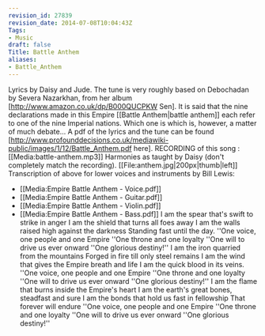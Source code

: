 ```yaml
---
revision_id: 27839
revision_date: 2014-07-08T10:04:43Z
Tags:
- Music
draft: false
Title: Battle Anthem
aliases:
- Battle_Anthem
---
```

Lyrics by Daisy and Jude. The tune is very roughly based on Debochadan by Severa Nazarkhan, from her album [http://www.amazon.co.uk/dp/B000QUCPKW Sen].
It is said that the nine declarations made in this Empire [[Battle Anthem|battle anthem]] each refer to one of the nine Imperial nations. Which one is which is, however, a matter of much debate...
A pdf of the lyrics and the tune can be found [http://www.profounddecisions.co.uk/mediawiki-public/images/1/12/Battle_Anthem.pdf here].
RECORDING of this song : [[Media:battle-anthem.mp3]]
Harmonies as taught by Daisy (don't completely match the recording).
[[File:anthem.jpg|200px|thumb|left]]
Transcription of above for lower voices and instruments by Bill Lewis:
* [[Media:Empire Battle Anthem - Voice.pdf‎]]
* [[Media:Empire Battle Anthem - Guitar.pdf‎]]
* [[Media:Empire Battle Anthem - Violin.pdf‎]]
* [[Media:Empire Battle Anthem - Bass.pdf‎]]
I am the spear that's swift to strike in anger
I am the shield that turns all foes away
I am the walls raised high against the darkness
Standing fast until the day.
''One voice, one people and one Empire
''One throne and one loyalty
''One will to drive us ever onward
''One glorious destiny!''
I am the iron quarried from the mountains
Forged in fire till only steel remains
I am the wind that gives the Empire breath and life
I am the quick blood in its veins.
''One voice, one people and one Empire
''One throne and one loyalty
''One will to drive us ever onward
''One glorious destiny!''
I am the flame that burns inside the Empire's heart
I am the earth's great bones, steadfast and sure
I am the bonds that hold us fast in fellowship
That forever will endure
''One voice, one people and one Empire
''One throne and one loyalty
''One will to drive us ever onward
''One glorious destiny!''